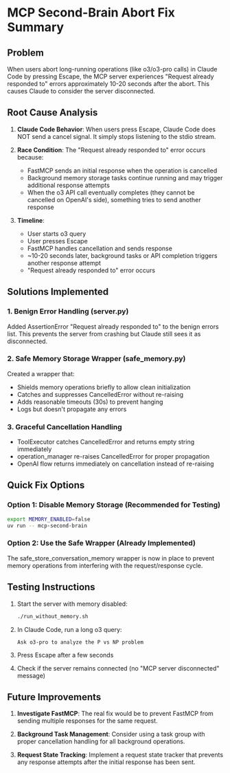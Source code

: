 # MCP Second-Brain Abort Fix Summary

## Problem
When users abort long-running operations (like o3/o3-pro calls) in Claude Code by pressing Escape, the MCP server experiences "Request already responded to" errors approximately 10-20 seconds after the abort. This causes Claude to consider the server disconnected.

## Root Cause Analysis

1. **Claude Code Behavior**: When users press Escape, Claude Code does NOT send a cancel signal. It simply stops listening to the stdio stream.

2. **Race Condition**: The "Request already responded to" error occurs because:
   - FastMCP sends an initial response when the operation is cancelled
   - Background memory storage tasks continue running and may trigger additional response attempts
   - When the o3 API call eventually completes (they cannot be cancelled on OpenAI's side), something tries to send another response

3. **Timeline**: 
   - User starts o3 query
   - User presses Escape
   - FastMCP handles cancellation and sends response
   - ~10-20 seconds later, background tasks or API completion triggers another response attempt
   - "Request already responded to" error occurs

## Solutions Implemented

### 1. Benign Error Handling (server.py)
Added AssertionError "Request already responded to" to the benign errors list. This prevents the server from crashing but Claude still sees it as disconnected.

### 2. Safe Memory Storage Wrapper (safe_memory.py)
Created a wrapper that:
- Shields memory operations briefly to allow clean initialization
- Catches and suppresses CancelledError without re-raising
- Adds reasonable timeouts (30s) to prevent hanging
- Logs but doesn't propagate any errors

### 3. Graceful Cancellation Handling
- ToolExecutor catches CancelledError and returns empty string immediately
- operation_manager re-raises CancelledError for proper propagation
- OpenAI flow returns immediately on cancellation instead of re-raising

## Quick Fix Options

### Option 1: Disable Memory Storage (Recommended for Testing)
```bash
export MEMORY_ENABLED=false
uv run -- mcp-second-brain
```

### Option 2: Use the Safe Wrapper (Already Implemented)
The safe_store_conversation_memory wrapper is now in place to prevent memory operations from interfering with the request/response cycle.

## Testing Instructions

1. Start the server with memory disabled:
   ```bash
   ./run_without_memory.sh
   ```

2. In Claude Code, run a long o3 query:
   ```
   Ask o3-pro to analyze the P vs NP problem
   ```

3. Press Escape after a few seconds

4. Check if the server remains connected (no "MCP server disconnected" message)

## Future Improvements

1. **Investigate FastMCP**: The real fix would be to prevent FastMCP from sending multiple responses for the same request.

2. **Background Task Management**: Consider using a task group with proper cancellation handling for all background operations.

3. **Request State Tracking**: Implement a request state tracker that prevents any response attempts after the initial response has been sent.